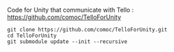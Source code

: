 Code for Unity that communicate with Tello : https://github.com/comoc/TelloForUnity
```
git clone https://github.com/comoc/TelloForUnity.git
cd TelloForUnity
git submodule update --init --recursive
```
